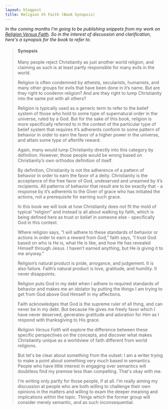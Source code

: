 ```yaml
---
layout: blogpost
title: Religion VS Faith (Book Synopsis)
---
```


<p class="disclaimer"><em>In the coming months I'm going to be publishing snippets from my work on <a href="http://joelglovier.com/books/religion-vs-faith/" target+="_blank">Religion Versus Faith</a>.  So in the interest of discussion and clarification, here's a synopsis for the book to refer to.</em></p>

<blockquote class="rvf-synopsis">

<h4>Synopsis</h4>

<p>Many people reject Christianity as just another world religion, and claiming as such is at least partly responsible for many evils in the world.</p>

<p>Religion is often condemned by atheists, secularists, humanists, and many other groups for evils that have been done in it’s name. But are they right to condemn religion? And are they right to lump Christianity into the same pot with all others?</p>

<p>Religion is typically used as a generic term to refer to the belief system of those who hold to some type of supernatural order in the universe, ruled by a God. But for the sake of this book, religion is more specifically referred to in the context of the particular type of belief system that requires it’s adherents conform to some pattern of behavior in order to earn the favor of a higher power in the universe, and attain some type of afterlife reward.</p>

<p>Again, many would lump Christianity directly into this category by definition. However, those people would be wrong based on Christianity’s own orthodox definition of itself.</p>

<p>By definition, Christianity is not the adherence of a pattern of behavior in order to earn the favor of a deity. Christianity is the acceptance of the free favor of God, undeserved and unearned by it’s recipients. All patterns of behavior that result are to be exactly that - a response by it’s adherents to the Giver of grace who has initiated the actions, not a prerequisite for earning such grace.</p>

<p>In this book we will look at how Christianity does not fit the mold of typical “religion” and instead is all about walking by faith, which is being defined here as trust or belief in someone else - specifically God in this context.</p>

<p>Where religion says, “I will adhere to these standards of behavior or actions in order to earn a reward from God,” faith says, “I trust God based on who is He is, what He is like, and how He has revealed Himself through Jesus. I haven’t earned anything, but He is giving it to me anyway.”</p>

<p>Religion’s natural product is pride, arrogance, and judgement. It is also failure. Faith’s natural product is love, gratitude, and humility. It never disappoints.</p>

<p>Religion puts God in my debt when I adhere to required standards of behavior and makes me an idolator by putting the things I am trying to get from God above God Himself in my affections.</p>

<p>Faith acknowledges that God is the supreme ruler of all thing, and can never be in my debt. But because He gives me freely favor which I have never deserved, generates gratitude and adoration for Him as I respond with thanksgiving to His grace.</p>

<p><em>Religion Versus Faith</em> will explore the difference between these specific perspectives on the concepts, and discover what makes Christianity unique as a worldview of faith different from world religions.</p>

<p>But let's be clear about something from the outset: I am a writer trying to make a point about something very much based in semantics. People who have little interest in engaging over semantics will doubtless find my premise less than compelling. That's okay with me.</p>

<p>I'm writing only partly for those people, if at all. I'm really aiming my discussion at people who are both willing to challenge their own opinions in the matters and willing to exam the deeper meaning and implications within the topic. Things which the former group will consider merely semantic, and as such inconsequential.</p>

</blockquote>